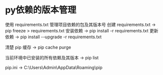 # py依赖的版本管理
使用 requirements.txt 管理项目依赖的包及其版本号
创建 requirements.txt -> pip freeze > requirements.txt
安装依赖 -> pip install -r requirements.txt
更新依赖 -> pip install --upgrade -r requirements.txt

清楚 pip 缓存 -> pip cache purge

当前环境中已安装的所有依赖及其版本 -> pip list

pip.ini -> C:\Users\Admin\AppData\Roaming\pip
